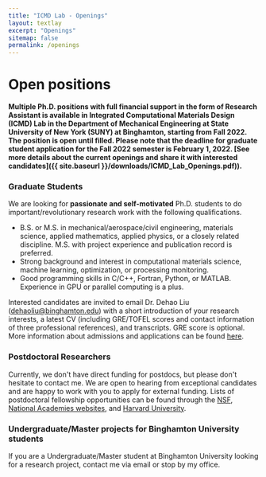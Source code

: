 ```yaml
---
title: "ICMD Lab - Openings"
layout: textlay
excerpt: "Openings"
sitemap: false
permalink: /openings
---
```


# Open positions

**Multiple Ph.D. positions with full financial support in the form of Research Assistant is available in Integrated Computational Materials Design (ICMD) Lab in the Department of Mechanical Engineering at State University of New York (SUNY) at Binghamton, starting from Fall 2022. The position is open until filled. Please note that the deadline for graduate student application for the Fall 2022 semester is February 1, 2022. [See more details about the current openings and share it with interested candidates]({{ site.baseurl }}/downloads/ICMD_Lab_Openings.pdf)).**

### Graduate Students
We are looking for **passionate and self-motivated** Ph.D. students to do important/revolutionary research work with the following qualifications.
* B.S. or M.S. in mechanical/aerospace/civil engineering, materials science, applied mathematics, applied physics, or a closely related discipline. M.S. with project experience and publication record is preferred.
* Strong background and interest in computational materials science, machine learning, optimization, or processing monitoring.
* Good programming skills in C/C++, Fortran, Python, or MATLAB. Experience in GPU or parallel computing is a plus.

Interested candidates are invited to email Dr. Dehao Liu ([dehaoliu@binghamton.edu](mailto:dehaoliu@binghamton.edu)) with a short introduction of your research interests, a latest CV (including GRE/TOFEL scores and contact information of three professional references), and transcripts. GRE score is optional. More information about admissions and applications can be found [here](https://www.binghamton.edu/grad-school/admissions/apply/index.html). 

### Postdoctoral Researchers
Currently, we don't have direct funding for postdocs, but please don't hesitate to contact me. We are open to hearing from exceptional candidates and are happy to work with you to apply for external funding. Lists of postdoctoral fellowship opportunities can be found through the [NSF](https://efellows.asee.org/home), [National Academies websites](https://www.nationalacademies.org/opportunities), and [Harvard University](https://research.fas.harvard.edu/postdoc_opportunities).

### Undergraduate/Master projects for Binghamton University students
If you are a Undergraduate/Master student at Binghamton University looking for a research project, contact me via email or stop by my office.
